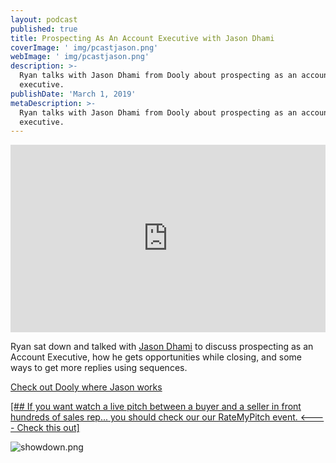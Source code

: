 ```yaml
---
layout: podcast
published: true
title: Prospecting As An Account Executive with Jason Dhami
coverImage: ' img/pcastjason.png'
webImage: ' img/pcastjason.png'
description: >-
  Ryan talks with Jason Dhami from Dooly about prospecting as an account
  executive.
publishDate: 'March 1, 2019'
metaDescription: >-
  Ryan talks with Jason Dhami from Dooly about prospecting as an account
  executive.
---
```

<iframe width="100%" height="300" scrolling="no" frameborder="no" allow="autoplay" src="https://w.soundcloud.com/player/?url=https%3A//api.soundcloud.com/tracks/583433226&color=%2300d586&auto_play=false&hide_related=false&show_comments=true&show_user=true&show_reposts=false&show_teaser=true&visual=true"></iframe>

Ryan sat down and talked with [Jason Dhami](https://www.linkedin.com/in/jasondhami/) to discuss prospecting as an Account Executive, how he gets opportunities while closing, and some ways to get more replies using sequences. 

[Check out Dooly where Jason works](https://www.dooly.ai/)

[[## If you want watch a live pitch between a buyer and a seller in front hundreds of sales rep... you should check our our RateMyPitch event. <---- Check this out]](https://pages.leadiq.com/rate-my-pitch-showdown?utm_source=linkedin&utm_medium=social&utm_campaign=leadiq+webinar&utm_term=creation&utm_content=carole+mahoney+podcast)

![showdown.png](img/showdown.png)


